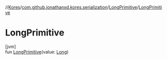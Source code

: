 //[Kores](../../../index.md)/[com.github.jonathanxd.kores.serialization](../index.md)/[LongPrimitive](index.md)/[LongPrimitive](-long-primitive.md)

# LongPrimitive

[jvm]\
fun [LongPrimitive](-long-primitive.md)(value: [Long](https://kotlinlang.org/api/latest/jvm/stdlib/kotlin/-long/index.html))
